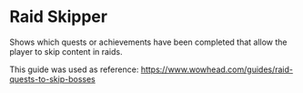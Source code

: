# Raid Skipper

Shows which quests or achievements have been completed that
allow the player to skip content in raids.

This guide was used as reference:
https://www.wowhead.com/guides/raid-quests-to-skip-bosses


